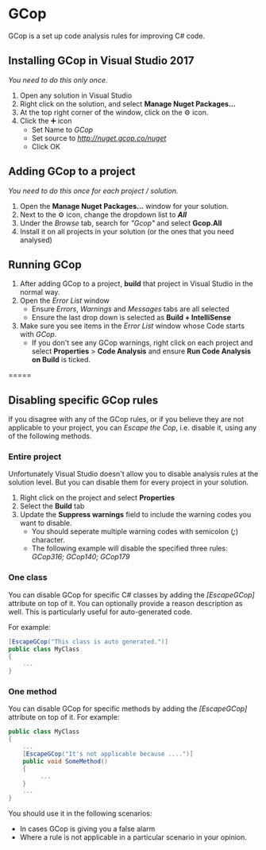 # GCop
GCop is a set up code analysis rules for improving C# code.


## Installing GCop in Visual Studio 2017
*You need to do this only once.*

1. Open any solution in Visual Studio
2. Right click on the solution, and select **Manage Nuget Packages...**
3. At the top right corner of the window, click on the ⚙ icon.
4. Click the ➕ icon
   - Set Name to *GCop*
   - Set source to *http://nuget.gcop.co/nuget*
   - Click OK
   
## Adding GCop to a project
*You need to do this once for each project / solution.*

1. Open the **Manage Nuget Packages...** window for your solution.
1. Next to the ⚙ icon, change the dropdown list to ***All***
2. Under the *Browse* tab, search for *"Gcop"* and select **Gcop.All**
3. Install it on all projects in your solution (or the ones that you need analysed)


## Running GCop
1. After adding GCop to a project, **build** that project in Visual Studio in the normal way.
2. Open the *Error List* window
   - Ensure *Errors*, *Warnings* and *Messages* tabs are all selected
   - Ensure the last drop down is selected as **Build + IntelliSense**
3. Make sure you see items in the *Error List* window whose Code starts with *GCop*.
   - If you don't see any GCop warnings, right click on each project and select **Properties** > **Code Analysis** and ensure **Run Code Analysis on Build** is ticked.

=====

## Disabling specific GCop rules
If you disagree with any of the GCop rules, or if you believe they are not applicable to your project, you can *Escape the Cop*, i.e. disable it, using any of the following methods.

### Entire project
Unfortunately Visual Studio doesn't allow you to disable analysis rules at the solution level. But you can disable them for every project in your solution.

1. Right click on the project and select **Properties**
2. Select the **Build** tab
3. Update the **Suppress warnings** field to include the warning codes you want to disable. 
   - You should seperate multiple warning codes with semicolon (***;***) character.
   - The following example will disable the specified three rules: *GCop316; GCop140; GCop179*
   
### One class
You can disable GCop for specific C# classes by adding the *[EscapeGCop]* attribute on top of it. You can optionally provide a reason description as well. This is particularly useful for auto-generated code.

For example:
```csharp
[EscapeGCop("This class is auto generated.")]
public class MyClass
{
    ...
}
```

### One method
You can disable GCop for specific methods by adding the *[EscapeGCop]* attribute on top of it. For example:
```csharp
public class MyClass
{
    ...
    [EscapeGCop("It's not applicable because ....")]
    public void SomeMethod()
    {
         ...
    }
    ...
}
```

You should use it in the following scenarios:
- In cases GCop is giving you a false alarm
- Where a rule is not applicable in a particular scenario in your opinion.
